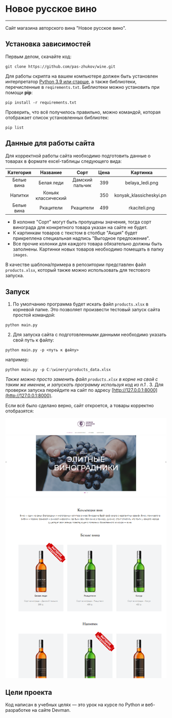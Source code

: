 # Новое русское вино

---

Сайт магазина авторского вина "Новое русское вино".

## Установка зависимостей
Первым делом, скачайте код:
``` 
git clone https://github.com/pas-zhukov/wine.git
```
Для работы скрипта на вашем компьютере должен быть установлен интерпретатор [Python 3.9 или старше](https://www.python.org/downloads/), а также библиотеки, перечисленные в `reqirements.txt`.
Библиотеки можно установить при помощи **pip**:
```
pip install -r requirements.txt
```
Проверить, что всё получилось правильно, можно командой, которая отображает список установленных библиотек:
``` 
pip list
```

## Данные для работы сайта
Для корректной работы сайта необходимо подготовить данные о товарах в формате excel-таблицы следующего вида:

| Категория  |      Название       |      Сорт       | Цена |         Картинка         |        Акция         |
|:----------:|:-------------------:|:---------------:|:----:|:------------------------:|:--------------------:|
| Белые вина |     Белая леди      | Дамский пальчик | 399  |     belaya_ledi.png      | Выгодное предложение |
|  Напитки   | Коньяк классический |                 | 350  | konyak_klassicheskyi.png |                      |
| Белые вина |      Ркацители      |    Ркацители    | 499  |      rkaciteli.png       |                      |
- В колонке "Сорт" могут быть пропущены значения, тогда сорт винограда для конкретного товара указан на сайте не будет.
- К картинкам товаров с текстом в столбце "Акция" будет прикреплена специальная надпись "Выгодное предложение".
- Все прочие колонки для каждого товара обязательно должны быть заполнены. Картинки новых товаров необходимо помещать в папку `images`.

В качестве шаблона/примера в репозитории представлен файл `products.xlsx`, который также можно использовать для тестового запуска.

## Запуск

1. По умолчанию программа будет искать файл `products.xlsx` в корневой папке. Это позволяет произвести тестовый запуск сайта простой командой:
```
python main.py
```
2. Для запуска сайта с подготовленными данными необходимо указать свой путь к файлу:
```
python main.py -p <путь к файлу>
```
например:
```
python main.py -p C:\winery\products_data.xlsx
```
_Также можно просто заменить файл `products.xlsx` в корне на свой с таким же именем, и запускать программу используя код из п.1 ._
3. Для проверки запуска перейдите на сайт по адресу [http://127.0.0.1:8000](http://127.0.0.1:8000).

Если всё было сделано верно, сайт откроется, а товары корректно отобразятся:

![img](images/site_screen.png)
![img](images/site_screen_2.png)

## Цели проекта

Код написан в учебных целях — это урок на курсе по Python и веб-разработке на сайте Devman.

